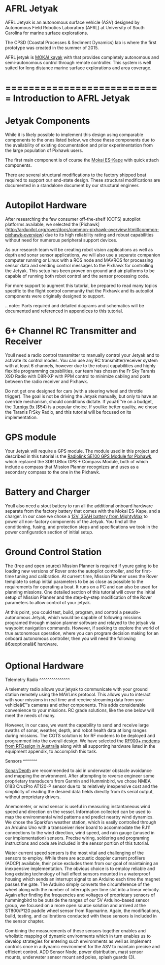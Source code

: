 AFRL Jetyak
===========


AFRL Jetyak is an autonomous surface vehicle (ASV) designed by Autonomous Field Robotics Laboratory (AFRL) at University of South Carolina for marine surface explorations. 

The CPSD (Coastal Processes \& Sediment Dynamics) lab is where the first prototype was created in the summer of 2015. 

AFRL jetyak is [MOKAI kayak](http://www.mokai.com/) with that provides completely autonomous and semi-autonomous control through remote controller. This system is well suited for long distance marine surface explorations and area coverage.

===========================
Introduction to AFRL Jetyak
===========================

Jetyak Components
=================
While it is likely possible to implement this design using comparable components to the ones listed below, we chose these components due to the availability of existing documentation and prior experimentation from the large population of Pixhawk users.  

The first main component is of course the [Mokai ES-Kape](http://www.mokai.com/mokai-es-kape/) with quick attach components.


There are several structural modifications to the factory shipped boat required to support our end-state design.  These structural modifications are documented in a standalone document by our structural engineer.

Autopilot Hardware
==================
After researching the few consumer off-the-shelf (COTS) autopilot platforms available, we selected the [Pixhawk] (http://ardupilot.org/rover/docs/common-pixhawk-overview.html#common-pixhawk-overview) due to its high reliability rating and robust capabilities without need for numerous peripheral support devices.  

As our research team will be creating robot vision applications as well as depth and sonar sensor applications, we will also use a separate companion computer running or Linux with a ROS node and MAVROS for processing sensor data and sending control messages to the Pixhawk for controlling the Jetyak.  This setup has been proven on ground and air platforms to be capable of running both robot control and the sensor processing code.

For more support to augment this tutorial, be prepared to read many topics specific to the flight control community that the Pixhawk and its autopilot components were originally designed to support. 

.. note:: Parts required and detailed diagrams and schematics will be documented and referenced in appendices to this tutorial.

6+ Channel RC Transmitter and Receiver
======================================

Youll need a radio control transmitter to manually control your Jetyak and to activate its control modes. You can use any RC transmitter/receiver system with at least 6 channels, however due to the robust capabilities and highly flexible programming capabilities, our team has chosen the Fr Sky Taranis X9D Radio with D8R-XP with PPM control to minimize cabling and ports between the radio receiver and Pixhawk. 


Do not get one designed for cars (with a steering wheel and throttle trigger).  The goal is not be driving the Jetyak manually, but only to have an override mechanism, should conditions dictate. If youâ€™re on a budget, the [Turnigy 9x](https://hobbyking.com/en_us/turnigy-9x-9ch-transmitter-w-module-ia8-receiver-mode-2-afdhs-2a-system.html) ($54) is a popular choice. If youlike better quality, we chose the Taranis FrSky Radio, and this tutorial will be focused on its implementation.


GPS module
==========

Your Jetyak will require a GPS module. The module used in this project and described in this tutorial is the [Radiolink SE100 GPS Module for Pixhawk](https://www.robotshop.com/en/radiolink-se100-gps-module-pixhawk.html), which replaced the 3DR UBlox GPS + Compass Module, both of which include a compass that Mission Planner recognizes and uses as a secondary compass to the one in the Pixhawk. 

Battery and Charger
===================

Youll also need a stout battery to run all the additional onboard hardware separate from the factory battery that comes with the Mokai ES-Kape, and a charger. In our case we chose a [12V, 35AH battery from MightyMax](https://www.amazon.com/dp/B00QGLAHWS) to power all non-factory components of the Jetyak.  You find all the conditioning, fusing, and protection steps and specifications we took in the power configuration section of initial setup.

Ground Control Station
======================

The (free and open source) Mission Planner is required if youre going to be loading new versions of Rover onto the autopilot controller, and for first-time tuning and calibration. At current time, Mission Planner uses the Rover template to setup initial parameters to be as close as possible to the requirements for operating a boat.  It runs on a PC and can also be used for planning missions.  One detailed section of this tutorial will cover the initial setup of Mission Planner and the step-by-step modification of the Rover parameters to allow control of your jetyak.

At this point, you could test, build, program, and control a pseudo-autonomous Jetyak, which would be capable of following missions programed through mission planner software and relayed to the jetyak via waypoint navigation commands.  However, if seeking to explore the world of true autonomous operation, where you can program decision making for an onboard autonomous controller, then you will need the following â€œoptionalâ€ hardware.

Optional Hardware
=================

Telemetry Radio
^^^^^^^^^^^^^^^

A telemetry radio allows your jetyak to communicate with your ground station remotely using the MAVLink protocol. This allows you to interact with your missions in real time and receive streaming data from your vehicleâ€™s cameras and other components. This adds considerable convenience to your missions.  RC grade solutions, like the one below will meet the needs of many.


However, in our case, we want the capability to send and receive large swaths of sonar, weather, depth, and robot health data at long ranges during missions.  The COTS solution is for RF modems to be deployed and programmed into the overall design.  We have selected the [RF900+ modems from RFDesign in Australia](http://store.rfdesign.com.au/rfd900p-modem-bundle/) along with all supporting hardware listed in the equipment appendix, to accomplish this task.


Sensors
^^^^^^^

[Sonar/Depth](https://www.maxbotix.com/Ultrasonic_Sensors/i2c_distance_sensors-2.htm) are recommended to aid in underwater obstacle avoidance and mapping the environment.  After attempting to reverse engineer some proprietary transducers from Garmin and Humminbird, we chose NMEA 0183 CruzPro AT120-P sensor due to its relatively inexpensive cost and the simplicity of reading the desired data fields directly from its serial output, without proprietary drivers.


Anemometer, or wind sensor is useful in measuring instantaneous wind speed and direction on the vessel.  Information collected can be used to map the environmental wind patterns and predict nearby wind dynamics.  We chose the Sparkfun weather station, which is easily controlled through an Arduino Uno with a transceiver riser board to accommodate the RJ11 connections to the wind direction, wind speed, and rain gauge (unused in our implementation) sensors.  Precise wiring, soldering and programing instructions and code are included in the sensor portion of this tutorial.

Water current speed sensors is the most vital and challenging of the sensors to employ.  While there are acoustic doppler current profilers (ADCP) available, their price excludes them from our goal of maintaining an inexpensive implementation.  The obvious choice is to employ reliable and long existing technology of hall effect sensors mounted in a waterproof housing which sends an interrupt signal to an Arduino each time the magnet passes the gate. The Arduino simply converts the circumference of the wheel along with the number of interrupts per time slot into a linear velocity.  Again after finding the frequencies and voltages of proprietary sensors of hummingbird to be outside the ranges of our 5V Arduino-based sensor group, we focused on a more open source solution and arrived at the ST800/P120 paddle wheel sensor from Raymarine.  Again, the modifications, build, testing, and calibrations conducted with these sensors is included in the sensor chapter.


Combining the measurements of these sensors together enables and wholistic mapping of dynamic environments which in turn enables us to develop strategies for entering such environments as well as implement controls once in a dynamic environment for the ASV to maintain precise and efficient control.
ADD Sensor Node, power distribution, mast sensor mounts, underwater sensor mount and poles, splash guards (3).
